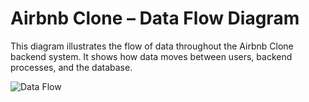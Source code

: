 # Airbnb Clone – Data Flow Diagram

This diagram illustrates the flow of data throughout the Airbnb Clone backend system. It shows how data moves between users, backend processes, and the database.

![Data Flow](./data-flow.png)
